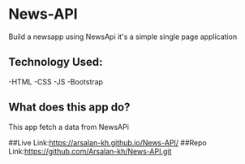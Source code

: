 # News-API
Build a newsapp using NewsApi it's a simple single page application

## Technology Used:
-HTML
-CSS
-JS
-Bootstrap

## What does this app do?
This app fetch a data from NewsAPi

##Live Link:https://arsalan-kh.github.io/News-API/
##Repo Link:https://github.com/Arsalan-kh/News-API.git
